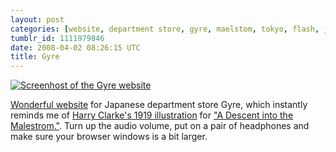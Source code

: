 ```yaml
---
layout: post
categories: [website, department store, gyre, maelstom, tokyo, flash, japanese]
tumblr_id: 1111979846
date: 2008-04-02 08:26:15 UTC
title: Gyre
---
```


<a href="http://gyre-omotesando.com/"><img src="/attachments/2008/04/gyre.png" alt="Screenhost of the Gyre website" /></a>

<a href="http://gyre-omotesando.com/">Wonderful website</a> for Japanese department store Gyre, which instantly reminds me of <a href="http://en.wikipedia.org/wiki/Image:Maelstrom-Clarke.jpg">Harry Clarke's 1919 illustration</a> for <a href="http://en.wikipedia.org/wiki/A_Descent_into_the_Maelström">"A Descent into the Malestrom."</a>. Turn up the audio volume, put on a pair of headphones and make sure your browser windows is a bit larger.
